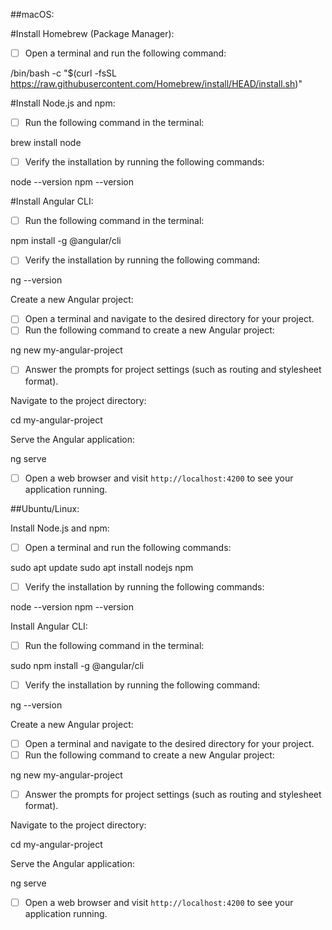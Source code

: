 ##macOS:

#Install Homebrew (Package Manager):
* [ ]  Open a terminal and run the following command:

/bin/bash -c "$(curl -fsSL https://raw.githubusercontent.com/Homebrew/install/HEAD/install.sh)"


#Install Node.js and npm:
* [ ]  Run the following command in the terminal:

brew install node

* [ ]  Verify the installation by running the following commands:

node --version
npm --version


#Install Angular CLI:
* [ ]  Run the following command in the terminal:

npm install -g @angular/cli

* [ ]  Verify the installation by running the following command:

ng --version


Create a new Angular project:
* [ ]  Open a terminal and navigate to the desired directory for your project.
* [ ]  Run the following command to create a new Angular project:

ng new my-angular-project

* [ ]  Answer the prompts for project settings (such as routing and stylesheet format).

Navigate to the project directory:

cd my-angular-project


Serve the Angular application:

ng serve

* [ ]  Open a web browser and visit `http://localhost:4200` to see your application running.

##Ubuntu/Linux:

Install Node.js and npm:
* [ ]  Open a terminal and run the following commands:

sudo apt update
sudo apt install nodejs npm

* [ ]  Verify the installation by running the following commands:

node --version
npm --version


Install Angular CLI:
* [ ]  Run the following command in the terminal:

sudo npm install -g @angular/cli

* [ ]  Verify the installation by running the following command:

ng --version


Create a new Angular project:
* [ ]  Open a terminal and navigate to the desired directory for your project.
* [ ]  Run the following command to create a new Angular project:

ng new my-angular-project

* [ ]  Answer the prompts for project settings (such as routing and stylesheet format).

Navigate to the project directory:

cd my-angular-project


Serve the Angular application:

ng serve

* [ ]  Open a web browser and visit `http://localhost:4200` to see your application running.